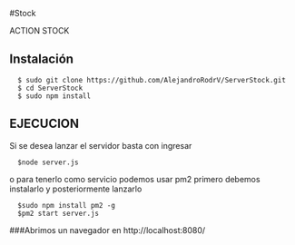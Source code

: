 #Stock

ACTION STOCK 
## Instalación

```shell
  $ sudo git clone https://github.com/AlejandroRodrV/ServerStock.git
  $ cd ServerStock
  $ sudo npm install
```

## EJECUCION
 Si se desea lanzar el servidor basta con ingresar 
```shell
  $node server.js
```
o para tenerlo como servicio podemos usar pm2 primero debemos instalarlo y posteriormente lanzarlo
```shell
  $sudo npm install pm2 -g
  $pm2 start server.js
```

###Abrimos un navegador en http://localhost:8080/
